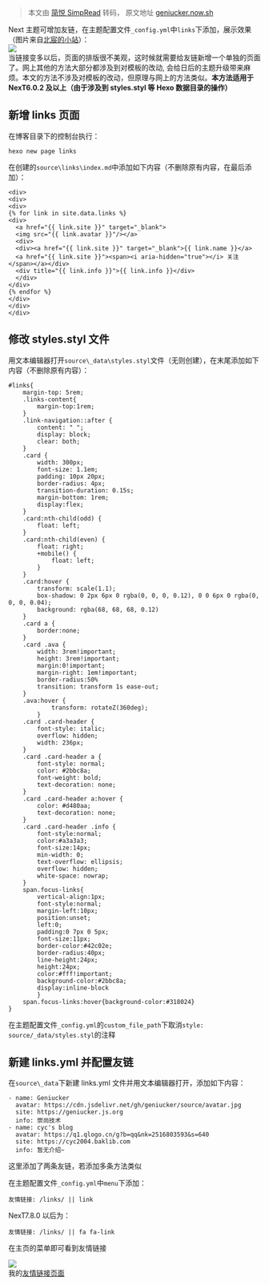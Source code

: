 > 本文由 [简悦 SimpRead](http://ksria.com/simpread/) 转码， 原文地址 [geniucker.now.sh](https://geniucker.now.sh/2020/04/25/Hexo-NexT%E4%B8%BB%E9%A2%98%E8%87%AA%E5%AE%9A%E4%B9%89%E5%8F%8B%E9%93%BE%E9%A1%B5%E9%9D%A2/)

Next 主题可增加友链，在主题配置文件`_config.yml`中`links`下添加，展示效果（图片来自[北宸的小站](https://links.jianshu.com/go?to=https://www.liaofuzhan.com)）：  
![](https://cdn.jsdelivr.net/gh/geniucker/source/image/20200425-1-1.jpg)  
当链接变多以后，页面的排版很不美观，这时候就需要给友链新增一个单独的页面了。网上其他的方法大部分都涉及到对模板的改动, 会给日后的主题升级带来麻烦。本文的方法不涉及对模板的改动，但原理与网上的方法类似。**本方法适用于 NexT6.0.2 及以上（由于涉及到 styles.styl 等 Hexo 数据目录的操作）**

[](#新增links页面 "新增links页面")新增 links 页面
-------------------------------------

在博客目录下的控制台执行：

```
hexo new page links
```

在创建的`source\links\index.md`中添加如下内容（不删除原有内容，在最后添加）：

```
<div>
<div>
<div>
{% for link in site.data.links %}
<div>
  <a href="{{ link.site }}" target="_blank">
  <img src="{{ link.avatar }}"/></a>
  <div>
  <div><a href="{{ link.site }}" target="_blank">{{ link.name }}</a>
  <a href="{{ link.site }}"><span><i aria-hidden="true"></i> 关注</span></a></div>
  <div title="{{ link.info }}">{{ link.info }}</div>
  </div>
</div>
{% endfor %}
</div>
</div>
</div>
```

[](#修改-styles-styl-文件 "修改 styles.styl 文件")修改 styles.styl 文件
-----------------------------------------------------------

用文本编辑器打开`source\_data\styles.styl`文件（无则创建），在末尾添加如下内容（不删除原有内容）：

```
#links{
	margin-top: 5rem;
	.links-content{
		margin-top:1rem;
	}
	.link-navigation::after {
		content: " ";
		display: block;
		clear: both;
	}
	.card {
		width: 300px;
		font-size: 1.1em;
		padding: 10px 20px;
		border-radius: 4px;
		transition-duration: 0.15s;
		margin-bottom: 1rem;
		display:flex;
	}
	.card:nth-child(odd) {
		float: left;
	}
	.card:nth-child(even) {
		float: right;
		+mobile() {
			float: left;
		}
	}
	.card:hover {
		transform: scale(1.1);
		box-shadow: 0 2px 6px 0 rgba(0, 0, 0, 0.12), 0 0 6px 0 rgba(0, 0, 0, 0.04);
		background: rgba(68, 68, 68, 0.12)
	}
	.card a {
		border:none;
	}
	.card .ava {
		width: 3rem!important;
		height: 3rem!important;
		margin:0!important;
		margin-right: 1em!important;
		border-radius:50%
		transition: transform 1s ease-out;
	}
	.ava:hover {
			transform: rotateZ(360deg);
		}
	.card .card-header {
		font-style: italic;
		overflow: hidden;
		width: 236px;
	}
	.card .card-header a {
		font-style: normal;
		color: #2bbc8a;
		font-weight: bold;
		text-decoration: none;
	}
	.card .card-header a:hover {
		color: #d480aa;
		text-decoration: none;
	}
	.card .card-header .info {
		font-style:normal;
		color:#a3a3a3;
		font-size:14px;
		min-width: 0;
		text-overflow: ellipsis;
		overflow: hidden;
		white-space: nowrap;
	}
	span.focus-links{
		vertical-align:1px;
		font-style:normal;
		margin-left:10px;
		position:unset;
		left:0;
		padding:0 7px 0 5px;
		font-size:11px;
		border-color:#42c02e;
		border-radius:40px;
		line-height:24px;
		height:24px;
		color:#fff!important;
		background-color:#2bbc8a;
		display:inline-block
		}
	span.focus-links:hover{background-color:#318024}
}
```

在主题配置文件`_config.yml`的`custom_file_path`下取消`style: source/_data/styles.styl`的注释

[](#新建-links-yml-并配置友链 "新建 links.yml 并配置友链")新建 links.yml 并配置友链
--------------------------------------------------------------

在`source\_data`下新建 links.yml 文件并用文本编辑器打开，添加如下内容：

```
- name: Geniucker 
  avatar: https://cdn.jsdelivr.net/gh/geniucker/source/avatar.jpg 
  site: https://geniucker.js.org 
  info: 崇尚技术 
- name: cyc's blog
  avatar: https://q1.qlogo.cn/g?b=qq&nk=2516803593&s=640
  site: https://cyc2004.baklib.com
  info: 暂无介绍~
```

这里添加了两条友链，若添加多条方法类似

在主题配置文件`_config.yml`中`menu`下添加：

```
友情链接: /links/ || link
```

NexT7.8.0 以后为：

```
友情链接: /links/ || fa fa-link
```

在主页的菜单即可看到友情链接

![](https://cdn.jsdelivr.net/gh/geniucker/source/image/20200425-1-2.jpg)  
我的[友情链接页面](https://geniucker.now.sh/links/)
